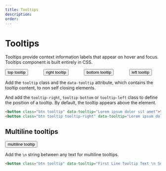 ```yaml
---
title: Tooltips
description: 
order: 
---
```


# Tooltips

Tooltips provide context information labels that appear on hover and focus. Tooltips component is built entirely in CSS.

 
<div class="docs-demo columns text-center">
  <div class="column col-xs-12">
    <button class="btn btn-primary tooltip" data-tooltip="Top Tooltip Text">top tooltip</button>
  </div>
  <div class="column col-xs-12">
    <button class="btn btn-primary tooltip tooltip-right" data-tooltip="Right Tooltip Text">right tooltip</button>
  </div>
  <div class="column col-xs-12">
    <button class="btn btn-primary tooltip tooltip-bottom" data-tooltip="Bottom Tooltip Text">bottom tooltip</button>
  </div>
  <div class="column col-xs-12">
    <button class="btn btn-primary tooltip tooltip-left" data-tooltip="Left Tooltip Text
Multiline">left tooltip</button>
  </div>
</div>

Add the `tooltip` class and the `data-tooltip` attribute, which contains the tooltip content, to non self closing elements.

And add the `tooltip-right`, `tooltip-bottom` or `tooltip-left` class to define the position of a tooltip. By default, the tooltip appears above the element.

```html
<button class="btn tooltip" data-tooltip="Lorem ipsum dolor sit amet">top tooltip</button>
<button class="btn tooltip tooltip-right" data-tooltip="Lorem ipsum dolor sit amet">right tooltip</button>

```

## Multiline tooltips

 
<div class="docs-demo columns">
  <div class="column col-12">
    <button class="btn btn-primary tooltip" data-tooltip="First Line Tooltip Text 
 Second Line Tooltip Text 
 Third Line Tooltip Text">multiline tooltip</button>
  </div>
</div>

Add the `\n` string between any text for multiline tooltips.

```html
<button class="btn tooltip" data-tooltip="First Line Tooltip Text \n Second Line Tooltip Text">multiline tooltip</button>
```